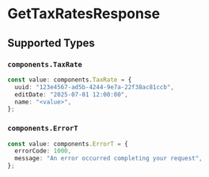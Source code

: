 # GetTaxRatesResponse


## Supported Types

### `components.TaxRate`

```typescript
const value: components.TaxRate = {
  uuid: "123e4567-ad5b-4244-9e7a-22f38ac81ccb",
  editDate: "2025-07-01 12:00:00",
  name: "<value>",
};
```

### `components.ErrorT`

```typescript
const value: components.ErrorT = {
  errorCode: 1000,
  message: "An error occurred completing your request",
};
```

